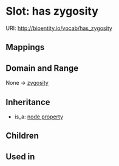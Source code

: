 # Slot: has zygosity




URI: http://bioentity.io/vocab/has_zygosity
## Mappings

## Domain and Range

None -> [zygosity](Zygosity.md)
## Inheritance

 *  is_a: [node property](node_property.md)
## Children

## Used in

